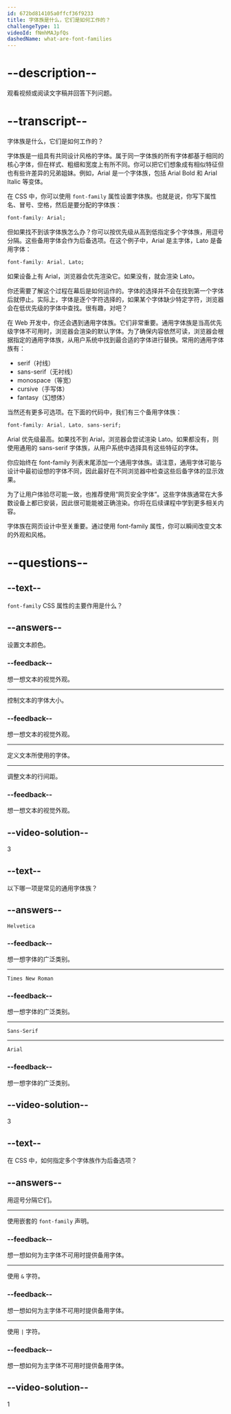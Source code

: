 ```yaml
---
id: 672bd814105a0ffcf36f9233
title: 字体族是什么，它们是如何工作的？
challengeType: 11
videoId: fNmhMAJpfQs
dashedName: what-are-font-families
---
```


# --description--

观看视频或阅读文字稿并回答下列问题。

# --transcript--

字体族是什么，它们是如何工作的？

字体族是一组具有共同设计风格的字体。属于同一字体族的所有字体都基于相同的核心字体，但在样式、粗细和宽度上有所不同。你可以把它们想象成有相似特征但也有些许差异的兄弟姐妹。例如，Arial 是一个字体族，包括 Arial Bold 和 Arial Italic 等变体。

在 CSS 中，你可以使用 `font-family` 属性设置字体族。也就是说，你写下属性名、冒号、空格，然后是要分配的字体族：

```css
font-family: Arial;
```

但如果找不到该字体族怎么办？你可以按优先级从高到低指定多个字体族，用逗号分隔。这些备用字体会作为后备选项。在这个例子中，Arial 是主字体，Lato 是备用字体：

```css
font-family: Arial, Lato;
```

如果设备上有 Arial，浏览器会优先渲染它。如果没有，就会渲染 Lato。

你还需要了解这个过程在幕后是如何运作的。字体的选择并不会在找到第一个字体后就停止。实际上，字体是逐个字符选择的，如果某个字体缺少特定字符，浏览器会在低优先级的字体中查找。很有趣，对吧？

在 Web 开发中，你还会遇到通用字体族。它们非常重要。通用字体族是当高优先级字体不可用时，浏览器会渲染的默认字体。为了确保内容依然可读，浏览器会根据指定的通用字体族，从用户系统中找到最合适的字体进行替换。常用的通用字体族有：

- serif（衬线）
- sans-serif（无衬线）
- monospace（等宽）
- cursive（手写体）
- fantasy（幻想体）

当然还有更多可选项。在下面的代码中，我们有三个备用字体族：

```css
font-family: Arial, Lato, sans-serif;
```

Arial 优先级最高。如果找不到 Arial，浏览器会尝试渲染 Lato。如果都没有，则使用通用的 sans-serif 字体族，从用户系统中选择具有这些特征的字体。

你应始终在 font-family 列表末尾添加一个通用字体族。请注意，通用字体可能与设计中最初设想的字体不同，因此最好在不同浏览器中检查这些后备字体的显示效果。

为了让用户体验尽可能一致，也推荐使用“网页安全字体”。这些字体族通常在大多数设备上都已安装，因此很可能能被正确渲染。你将在后续课程中学到更多相关内容。

字体族在网页设计中至关重要。通过使用 font-family 属性，你可以瞬间改变文本的外观和风格。

# --questions--

## --text--

`font-family` CSS 属性的主要作用是什么？

## --answers--

设置文本颜色。

### --feedback--

想一想文本的视觉外观。

---

控制文本的字体大小。

### --feedback--

想一想文本的视觉外观。

---

定义文本所使用的字体。

---

调整文本的行间距。

### --feedback--

想一想文本的视觉外观。

## --video-solution--

3

## --text--

以下哪一项是常见的通用字体族？

## --answers--

`Helvetica`

### --feedback--

想一想字体的广泛类别。

---

`Times New Roman`

### --feedback--

想一想字体的广泛类别。

---

`Sans-Serif`

---

`Arial`

### --feedback--

想一想字体的广泛类别。

## --video-solution--

3

## --text--

在 CSS 中，如何指定多个字体族作为后备选项？

## --answers--

用逗号分隔它们。

---

使用嵌套的 `font-family` 声明。

### --feedback--

想一想如何为主字体不可用时提供备用字体。

---

使用 `&` 字符。

### --feedback--

想一想如何为主字体不可用时提供备用字体。

---

使用 `|` 字符。

### --feedback--

想一想如何为主字体不可用时提供备用字体。

## --video-solution--

1

